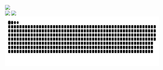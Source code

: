 

<a>
  <img src="https://komarev.com/ghpvc/?username=FabioKnuppVaz&style=for-the-badge" />
</a>

<div>

<a>
  <img height="180em" src="https://github-readme-stats.vercel.app/api?username=FabioKnuppVaz&show_icons=true" />
</a>

<a href="https://github.com/anuraghazra/github-readme-stats">
  <img height="180em" src="https://github-readme-stats.vercel.app/api/top-langs/?username=FabioKnuppVaz&langs_count=99&layout=compact" />
</a>

</div>

<a>
  <img height="164em" src="https://github.com/FabioKnuppVaz/FabioKnuppVaz/blob/output/github-contribution-grid-snake.svg" />
</a>

